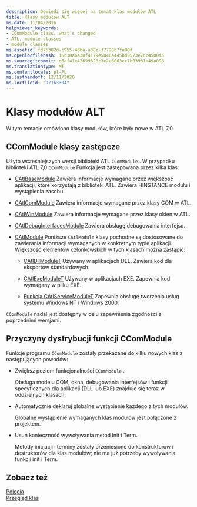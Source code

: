 ```yaml
---
description: Dowiedz się więcej na temat klas modułów ATL
title: Klasy modułów ALT
ms.date: 11/04/2016
helpviewer_keywords:
- CComModule class, what's changed
- ATL, module classes
- module classes
ms.assetid: fd75382d-c955-46ba-a38e-37728b7fa00f
ms.openlocfilehash: 16c38a6a38f4179e5846a445bd9573e7dc4500f5
ms.sourcegitcommit: d6af41e42699628c3e2e6063ec7b03931a49a098
ms.translationtype: MT
ms.contentlocale: pl-PL
ms.lasthandoff: 12/11/2020
ms.locfileid: "97163304"
---
```

# <a name="atl-module-classes"></a>Klasy modułów ALT

W tym temacie omówiono klasy modułów, które były nowe w ATL 7,0.

## <a name="ccommodule-replacement-classes"></a>CComModule klasy zastępcze

Użyto wcześniejszych wersji biblioteki ATL `CComModule` . W przypadku biblioteki ATL 7,0 `CComModule` Funkcja jest zastępowana przez kilka klas:

- [CAtlBaseModule](../atl/reference/catlbasemodule-class.md) Zawiera informacje wymagane przez większość aplikacji, które korzystają z biblioteki ATL. Zawiera HINSTANCE modułu i wystąpienia zasobu.

- [CAtlComModule](../atl/reference/catlcommodule-class.md) Zawiera informacje wymagane przez klasy COM w ATL.

- [CAtlWinModule](../atl/reference/catlwinmodule-class.md) Zawiera informacje wymagane przez klasy okien w ATL.

- [CAtlDebugInterfacesModule](../atl/reference/catldebuginterfacesmodule-class.md) Zawiera obsługę debugowania interfejsu.

- [CAtlModule](../atl/reference/catlmodule-class.md) Poniższe `CAtlModule` klasy pochodne są dostosowane do zawierania informacji wymaganych w konkretnym typie aplikacji. Większość elementów członkowskich w tych klasach można zastąpić:

  - [CAtlDllModuleT](../atl/reference/catldllmodulet-class.md) Używany w aplikacjach DLL. Zawiera kod dla eksportów standardowych.

  - [CAtlExeModuleT](../atl/reference/catlexemodulet-class.md) Używany w aplikacjach EXE. Zapewnia kod wymagany w pliku EXE.

  - [Funkcja CAtlServiceModuleT](../atl/reference/catlservicemodulet-class.md) Zapewnia obsługę tworzenia usług systemu Windows NT i Windows 2000.

`CComModule` nadal jest dostępny w celu zapewnienia zgodności z poprzednimi wersjami.

## <a name="reasons-for-distributing-ccommodule-functionality"></a>Przyczyny dystrybucji funkcji CComModule

Funkcje programu `CComModule` zostały przekazane do kilku nowych klas z następujących powodów:

- Zwiększ poziom funkcjonalności `CComModule` .

   Obsługa modelu COM, okna, debugowania interfejsów i funkcji specyficznych dla aplikacji (DLL lub EXE) znajduje się teraz w oddzielnych klasach.

- Automatycznie deklaruj globalne wystąpienie każdego z tych modułów.

   Globalne wystąpienie wymaganych klas modułów jest połączone z projektem.

- Usuń konieczność wywoływania metod Init i Term.

   Metody inicjacji i terminy zostały przeniesione do konstruktorów i destruktorów dla klas modułów; nie ma już potrzeby wywoływania funkcji init i Term.

## <a name="see-also"></a>Zobacz też

[Pojęcia](../atl/active-template-library-atl-concepts.md)<br/>
[Przegląd klas](../atl/atl-class-overview.md)
